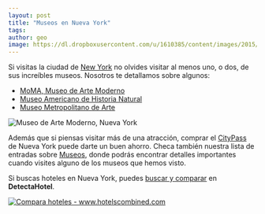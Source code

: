 ```yaml
---
layout: post
title: "Museos en Nueva York"
tags: 
author: geo
image: https://dl.dropboxusercontent.com/u/1610385/content/images/2015/05/2015-01-09-12-34-29.jpg
---
```

Si visitas la ciudad de [New York](/tag/new-york) no olvides visitar al menos uno, o dos, de sus increíbles museos. Nosotros te detallamos sobre algunos:

* [MoMA, Museo de Arte Moderno](/moma-museo-de-arte-moderno/)
* [Museo Americano de Historia Natural](/museo-americano-de-historia-natural/)
* [Museo Metropolitano de Arte](/tag/new-york)

![Museo de Arte Moderno, Nueva York](https://dl.dropboxusercontent.com/u/1610385/content/images/2015/05/2015-01-09-12-34-29-1.jpg)

Además que si piensas visitar más de una atracción, comprar el [CityPass](/citypass) de Nueva York puede darte un buen ahorro. Checa también nuestra lista de entradas sobre [Museos](/tag/museos/), donde podrás encontrar detalles importantes cuando visites alguno de los museos que hemos visto.

Si buscas hoteles en Nueva York, puedes [buscar y comparar](https://www.detectahotel.com/Place/New_York_City.htm?a_aid=141093) en **DetectaHotel**.

<a href="https://www.hotelscombined.com/?a_aid=141093&label=Compara Hoteles" target="_blank" rel="nofollow"><img src="https://assets.portalhc.com/banners/affiliate/en/inspirational_468x60.gif?cdn=3" alt="Compara hoteles - www.hotelscombined.com" title="Compara hoteles - www.hotelscombined.com" border="0" /></a>
